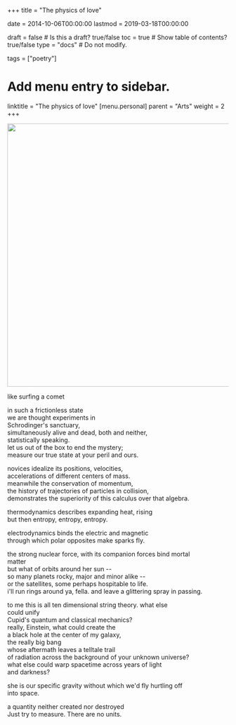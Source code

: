 +++
title = "The physics of love"

date = 2014-10-06T00:00:00
lastmod = 2019-03-18T00:00:00

draft = false  # Is this a draft? true/false
toc = true  # Show table of contents? true/false
type = "docs"  # Do not modify.

tags = ["poetry"]

# Add menu entry to sidebar.
linktitle = "The physics of love"
[menu.personal]
  parent = "Arts"
  weight = 2
+++

<img src="http://upload.wikimedia.org/wikipedia/commons/d/d4/Comet_P1_McNaught02_-_23-01-07-edited.jpg" width="600px"/>

<p>like surfing a comet</p>

<p>in such a frictionless state</br>
we are thought experiments in</br>
Schrodinger's sanctuary,</br>
simultaneously alive and dead, both and neither,</br> 
statistically speaking.</br>
let us out of the box to end the mystery;</br> 
measure our true state at your peril and ours.</p>

<p>novices idealize its positions, velocities,</br>
accelerations of different centers of mass.</br>
meanwhile the conservation of momentum,</br>
the history of trajectories of particles in collision,</br>
demonstrates the superiority of this calculus over that algebra.</p>

<p>thermodynamics describes expanding heat, rising</br>
but then entropy, entropy, entropy.</p>

<p>electrodynamics binds the electric and magnetic</br>
through which polar opposites make sparks fly.</p>

<p>the strong nuclear force, with its companion forces bind mortal</br>
matter</br>
but what of orbits around her sun -- </br>
so many planets rocky, major and minor alike --</br> 
or the satellites, some perhaps hospitable to life.</br>
i'll run rings around ya, fella. and leave a glittering spray in passing.</p>

<p>to me this is all ten dimensional string theory. what else</br>
could unify</br>
Cupid's quantum and classical mechanics?</br>
really, Einstein, what could create the</br>
a black hole at the center of my galaxy,</br>
the really big bang</br>
whose aftermath leaves a telltale trail</br>
of radiation across the background of your unknown universe?</br>
what else could warp spacetime across years of light</br>
and darkness?</p>

<p>she is our specific gravity without which we'd fly hurtling off</br>
into space.</p>

<p>a quantity neither created nor destroyed</br>
Just try to measure. There are no units.</p>
